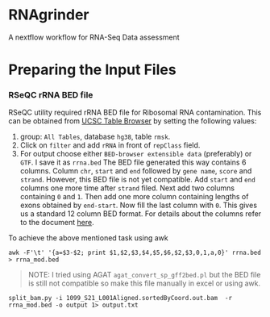 # RNAgrinder
A nextflow workflow for RNA-Seq Data assessment


# Preparing the Input Files 
### RSeQC rRNA BED file
RSeQC utility required rRNA BED file for Ribosomal RNA contamination. This can be obtained from [UCSC Table Browser](https://genome.ucsc.edu/cgi-bin/hgTables) by setting the following values:
1. group: `All Tables`, database `hg38`, table `rmsk`.
2. Click on `filter` and add `rRNA` in front of `repClass` field.
3. For output choose either `BED-browser extensible data` (preferably) or `GTF`. I save it as `rrna.bed`
The BED file generated this way contains 6 columns. Column `chr`, `start` and `end` followed by `gene name`, `score` and `strand`. However, this BED file is not yet compatible. Add `start` and `end` columns one more time after `strand` filed. Next add two columns containing `0` and `1`. Then add one more column containing lengths of exons obtained by `end-start`. Now fill the last column with `0`. This gives us a standard 12 column BED format. For details about the columns refer to the document [here](https://agat.readthedocs.io/en/latest/gff_to_bed.html).

To achieve the above mentioned task using awk
 ```
 awk -F'\t' '{a=$3-$2; print $1,$2,$3,$4,$5,$6,$2,$3,0,1,a,0}' rrna.bed > rrna_mod.bed
 ```
> NOTE: I tried using AGAT `agat_convert_sp_gff2bed.pl` but the BED file is still not compatible so make this file manually in excel or using awk. 

```
split_bam.py -i 1099_S21_L001Aligned.sortedByCoord.out.bam  -r rrna_mod.bed -o output 1> output.txt
```
